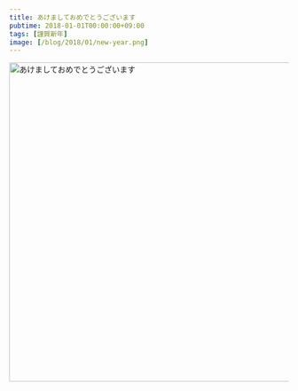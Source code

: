 ```yaml
---
title: あけましておめでとうございます
pubtime: 2018-01-01T00:00:00+09:00
tags: [謹賀新年]
image: [/blog/2018/01/new-year.png]
---
```


<img alt="あけましておめでとうございます" src="/blog/2018/01/new-year.png" width="1088" height="576" center />
